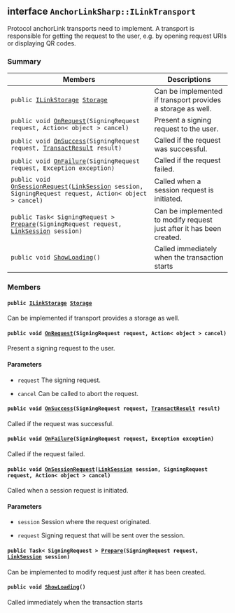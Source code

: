 ## interface `AnchorLinkSharp::ILinkTransport` 

Protocol anchorLink transports need to implement. A transport is responsible for getting the request to the user, e.g. by opening request URIs or displaying QR codes.

### Summary

 Members                        | Descriptions                                
--------------------------------|---------------------------------------------
`public `[`ILinkStorage`](.github/workflows/documentation/md/AnchorLinkSharp.md#interface_anchor_link_sharp_1_1_i_link_storage)` `[`Storage`](.github/workflows/documentation/md/AnchorLinkSharp.md#interface_anchor_link_sharp_1_1_i_link_transport_1a3198c2558a95eb66553955ab4b579438) | Can be implemented if transport provides a storage as well.
`public void `[`OnRequest`](.github/workflows/documentation/md/AnchorLinkSharp.md#interface_anchor_link_sharp_1_1_i_link_transport_1af033a491264433deccf8f379377bf0de)`(SigningRequest request, Action< object > cancel)` | Present a signing request to the user. 
`public void `[`OnSuccess`](.github/workflows/documentation/md/AnchorLinkSharp.md#interface_anchor_link_sharp_1_1_i_link_transport_1ae42c87a32bf9bfaf937e577cecc1292a)`(SigningRequest request, `[`TransactResult`](.github/workflows/documentation/md/AnchorLinkSharp--TransactResult.md#class_anchor_link_sharp_1_1_transact_result)` result)` | Called if the request was successful.
`public void `[`OnFailure`](.github/workflows/documentation/md/AnchorLinkSharp.md#interface_anchor_link_sharp_1_1_i_link_transport_1a2881a07d943ba812c2ec609b33efd401)`(SigningRequest request, Exception exception)` | Called if the request failed.
`public void `[`OnSessionRequest`](.github/workflows/documentation/md/AnchorLinkSharp.md#interface_anchor_link_sharp_1_1_i_link_transport_1ab43ebe78aa7d484d52f5d1f80e8a0e74)`(`[`LinkSession`](.github/workflows/documentation/md/AnchorLinkSharp--LinkSession.md#class_anchor_link_sharp_1_1_link_session)` session, SigningRequest request, Action< object > cancel)` | Called when a session request is initiated. 
`public Task< SigningRequest > `[`Prepare`](.github/workflows/documentation/md/AnchorLinkSharp.md#interface_anchor_link_sharp_1_1_i_link_transport_1a4cf59f297378d8bf8b50556182625565)`(SigningRequest request, `[`LinkSession`](.github/workflows/documentation/md/AnchorLinkSharp--LinkSession.md#class_anchor_link_sharp_1_1_link_session)` session)` | Can be implemented to modify request just after it has been created.
`public void `[`ShowLoading`](.github/workflows/documentation/md/AnchorLinkSharp.md#interface_anchor_link_sharp_1_1_i_link_transport_1a832760a5318046c0e28d3c99f9a71fa7)`()` | Called immediately when the transaction starts

### Members

#### `public `[`ILinkStorage`](.github/workflows/documentation/md/AnchorLinkSharp.md#interface_anchor_link_sharp_1_1_i_link_storage)` `[`Storage`](.github/workflows/documentation/md/AnchorLinkSharp.md#interface_anchor_link_sharp_1_1_i_link_transport_1a3198c2558a95eb66553955ab4b579438) 

Can be implemented if transport provides a storage as well.

#### `public void `[`OnRequest`](.github/workflows/documentation/md/AnchorLinkSharp.md#interface_anchor_link_sharp_1_1_i_link_transport_1af033a491264433deccf8f379377bf0de)`(SigningRequest request, Action< object > cancel)` 

Present a signing request to the user. 
#### Parameters
* `request` The signing request. 

* `cancel` Can be called to abort the request.

#### `public void `[`OnSuccess`](.github/workflows/documentation/md/AnchorLinkSharp.md#interface_anchor_link_sharp_1_1_i_link_transport_1ae42c87a32bf9bfaf937e577cecc1292a)`(SigningRequest request, `[`TransactResult`](.github/workflows/documentation/md/AnchorLinkSharp--TransactResult.md#class_anchor_link_sharp_1_1_transact_result)` result)` 

Called if the request was successful.

#### `public void `[`OnFailure`](.github/workflows/documentation/md/AnchorLinkSharp.md#interface_anchor_link_sharp_1_1_i_link_transport_1a2881a07d943ba812c2ec609b33efd401)`(SigningRequest request, Exception exception)` 

Called if the request failed.

#### `public void `[`OnSessionRequest`](.github/workflows/documentation/md/AnchorLinkSharp.md#interface_anchor_link_sharp_1_1_i_link_transport_1ab43ebe78aa7d484d52f5d1f80e8a0e74)`(`[`LinkSession`](.github/workflows/documentation/md/AnchorLinkSharp--LinkSession.md#class_anchor_link_sharp_1_1_link_session)` session, SigningRequest request, Action< object > cancel)` 

Called when a session request is initiated. 
#### Parameters
* `session` Session where the request originated. 

* `request` Signing request that will be sent over the session.

#### `public Task< SigningRequest > `[`Prepare`](.github/workflows/documentation/md/AnchorLinkSharp.md#interface_anchor_link_sharp_1_1_i_link_transport_1a4cf59f297378d8bf8b50556182625565)`(SigningRequest request, `[`LinkSession`](.github/workflows/documentation/md/AnchorLinkSharp--LinkSession.md#class_anchor_link_sharp_1_1_link_session)` session)` 

Can be implemented to modify request just after it has been created.

#### `public void `[`ShowLoading`](.github/workflows/documentation/md/AnchorLinkSharp.md#interface_anchor_link_sharp_1_1_i_link_transport_1a832760a5318046c0e28d3c99f9a71fa7)`()` 

Called immediately when the transaction starts

